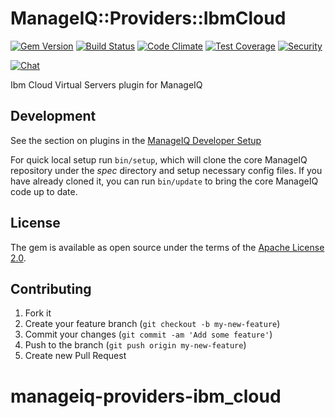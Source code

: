 # ManageIQ::Providers::IbmCloud

[![Gem Version](https://badge.fury.io/rb/manageiq-providers-ibm_cloud.svg)](http://badge.fury.io/rb/manageiq-providers-ibm)
[![Build Status](https://travis-ci.org/ManageIQ/manageiq-providers-ibm_cloud.svg?branch=master)](https://travis-ci.org/ManageIQ/manageiq-providers-ibm_cloud)
[![Code Climate](https://codeclimate.com/github/ManageIQ/manageiq-providers-ibm_cloud.svg)](https://codeclimate.com/github/ManageIQ/manageiq-providers-ibm_cloud)
[![Test Coverage](https://codeclimate.com/github/ManageIQ/manageiq-providers-ibm_cloud/badges/coverage.svg)](https://codeclimate.com/github/ManageIQ/manageiq-providers-ibm_cloud/coverage)
[![Security](https://hakiri.io/github/ManageIQ/manageiq-providers-ibm_cloud/master.svg)](https://hakiri.io/github/ManageIQ/manageiq-providers-ibm_cloud/master)

[![Chat](https://badges.gitter.im/Join%20Chat.svg)](https://gitter.im/ManageIQ/manageiq-providers-ibm_cloud?utm_source=badge&utm_medium=badge&utm_campaign=pr-badge&utm_content=badge)

Ibm Cloud Virtual Servers plugin for ManageIQ

## Development

See the section on plugins in the [ManageIQ Developer Setup](https://github.com/ManageIQ/guides/blob/master/developer_setup/plugins.md)

For quick local setup run `bin/setup`, which will clone the core ManageIQ repository under the *spec* directory and setup necessary config files. If you have already cloned it, you can run `bin/update` to bring the core ManageIQ code up to date.

## License

The gem is available as open source under the terms of the [Apache License 2.0](http://www.apache.org/licenses/LICENSE-2.0).

## Contributing

1. Fork it
2. Create your feature branch (`git checkout -b my-new-feature`)
3. Commit your changes (`git commit -am 'Add some feature'`)
4. Push to the branch (`git push origin my-new-feature`)
5. Create new Pull Request
# manageiq-providers-ibm_cloud
